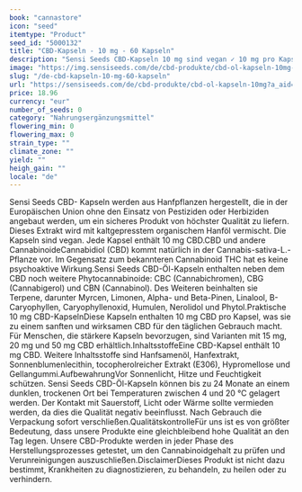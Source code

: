 ```yaml
---
book: "cannastore"
icon: "seed"
itemtype: "Product"
seed_id: "5000132"
title: "CBD-Kapseln - 10 mg - 60 Kapseln"
description: "Sensi Seeds CBD-Kapseln 10 mg sind vegan ✓ 10 mg pro Kapsel ✓ 60 Kapseln pro Flasche ✓ 600 mg CBD pro Flasche ✓ Enthält Bio-Hanfsamenöl."
image: "https://img.sensiseeds.com/de/cbd-produkte/cbd-ol-kapseln-10mg-image.png"
slug: "/de-cbd-kapseln-10-mg-60-kapseln"
url: "https://sensiseeds.com/de/cbd-produkte/cbd-ol-kapseln-10mg?a_aid=cannastore"
price: 18.96
currency: "eur"
number_of_seeds: 0
category: "Nahrungsergänzungsmittel"
flowering_min: 0
flowering_max: 0
strain_type: ""
climate_zone: ""
yield: ""
heigh_gain: ""
locale: "de"
---
```

Sensi Seeds CBD- Kapseln werden aus Hanfpflanzen hergestellt, die in der Europäischen Union ohne den Einsatz von Pestiziden oder Herbiziden angebaut werden, um ein sicheres Produkt von höchster Qualität zu liefern. Dieses Extrakt wird mit kaltgepresstem organischem Hanföl vermischt. Die Kapseln sind vegan. Jede Kapsel enthält 10 mg CBD.CBD und andere CannabinoideCannabidiol (CBD) kommt natürlich in der Cannabis-sativa-L.-Pflanze vor. Im Gegensatz zum bekannteren Cannabinoid THC hat es keine psychoaktive Wirkung.Sensi Seeds CBD-Öl-Kapseln enthalten neben dem CBD noch weitere Phytocannabinoide: CBC (Cannabichromen), CBG (Cannabigerol) und CBN (Cannabinol). Des Weiteren beinhalten sie Terpene, darunter Myrcen, Limonen, Alpha- und Beta-Pinen, Linalool, B-Caryophyllen, Caryophyllenoxid, Humulen, Nerolidol und Phytol.Praktische 10 mg CBD-KapselnDiese Kapseln enthalten 10 mg CBD pro Kapsel, was sie zu einem sanften und wirksamen CBD für den täglichen Gebrauch macht. Für Menschen, die stärkere Kapseln bevorzugen, sind Varianten mit 15 mg, 20 mg und 50 mg CBD erhältlich.InhaltsstoffeEine CBD-Kapsel enthält 10 mg CBD. Weitere Inhaltsstoffe sind Hanfsamenöl, Hanfextrakt, Sonnenblumenlecithin, tocopherolreicher Extrakt (E306), Hypromellose und Gellangummi.AufbewahrungVor Sonnenlicht, Hitze und Feuchtigkeit schützen. Sensi Seeds CBD-Öl-Kapseln können bis zu 24 Monate an einem dunklen, trockenen Ort bei Temperaturen zwischen 4 und 20 °C gelagert werden. Der Kontakt mit Sauerstoff, Licht oder Wärme sollte vermieden werden, da dies die Qualität negativ beeinflusst. Nach Gebrauch die Verpackung sofort verschließen.QualitätskontrolleFür uns ist es von größter Bedeutung, dass unsere Produkte eine gleichbleibend hohe Qualität an den Tag legen. Unsere CBD-Produkte werden in jeder Phase des Herstellungsprozesses getestet, um den Cannabinoidgehalt zu prüfen und Verunreinigungen auszuschließen.DisclaimerDieses Produkt ist nicht dazu bestimmt, Krankheiten zu diagnostizieren, zu behandeln, zu heilen oder zu verhindern.
